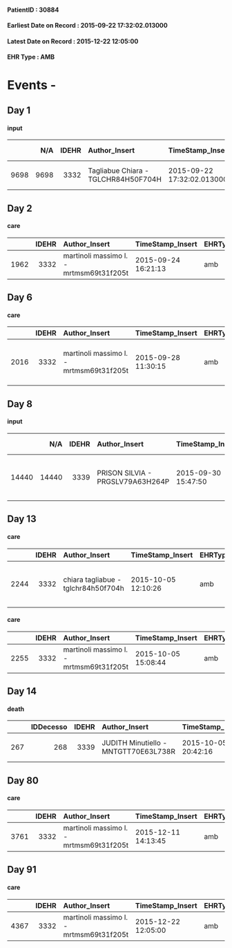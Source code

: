 
#### PatientID : 30884
#### Earliest Date on Record : 2015-09-22 17:32:02.013000
#### Latest Date on Record : 2015-12-22 12:05:00
#### EHR Type : AMB

# Events - 

## Day 1

#### input
|      |    N/A |   IDEHR | Author_Insert                       | TimeStamp_Insert           | EHRType   |   PatientID |   IDDigitalSignDocument | persone_vicine   |   Unnamed: 0_x.1 |   IDANAMNESI_SOCIALE | Patient   | FamigliaAltro   | Paziente_T   | FamigliaAltro_T   |   Non_Rilevabile_x.1 | Note_Non_Rilevabile_x.1   | opt_Problemi   | chk_contr_sintomi   | chk_competenza                                 | opt_paziente_a   | opt_famiglia_a   | opt_adeguatezza   | opt_paziente_solo   | opt_presente_assente   | Presenza_minori   | Caregiver_principale   | opt_capacita     | opt_necessario   | opt_presente   | opt_risorse_ec   | opt_paziente_psi   | opt_Ins_vol   | opt_esenzione   | opt_inv_civile   |   ds_codice_es | Needs               | Domestic partnership   | Fragility   | opt_disponibilita_f   | opt_indennita_acc   | opt_legge   | opt_famiglia_psi   | opt_disponibilit_paz   |
|-----:|-------:|--------:|:------------------------------------|:---------------------------|:----------|------------:|------------------------:|:-----------------|-----------------:|---------------------:|:----------|:----------------|:-------------|:------------------|---------------------:|:--------------------------|:---------------|:--------------------|:-----------------------------------------------|:-----------------|:-----------------|:------------------|:--------------------|:-----------------------|:------------------|:-----------------------|:-----------------|:-----------------|:---------------|:-----------------|:-------------------|:--------------|:----------------|:-----------------|---------------:|:--------------------|:-----------------------|:------------|:----------------------|:--------------------|:------------|:-------------------|:-----------------------|
| 9698 |   9698 |    3332 | Tagliabue Chiara - TGLCHR84H50F704H | 2015-09-22 17:32:02.013000 | AMB       |       30884 |                  141361 | N/A              |             1471 |                 1018 | Si#1      | Si#1            | No#0         | No#0              |                    0 | NR                        | No#0           | controllo sintomi#0 | competenza/capacit√† assistenziale caregiver#0 | Indefinite#2     | Congruenti#1     | Da valutare#2     | No#0                | Presente#1             | No#0              | wife and daughter      | Incrementabile#1 | Si#1             | No#0           | Adeguate#1       | No#0               | No#0          | Si#1            | No#0             |             48 | Clinici#0;Sociali#1 | Coniuge/Convivente#0   | fisica#1    | Da verificare#2       | No#0                | No#0        | No#0               | Da verificare#2        |


## Day 2

#### care
|      |   IDEHR | Author_Insert                           | TimeStamp_Insert    | EHRType   |   PatientID |   IDGESTIONE_AUSILI |   ds_ncons |   opt_annulla_consegna | dt_Ric_consegna     | dt_ric_cons_forn    | opt_ausilio            |
|-----:|--------:|:----------------------------------------|:--------------------|:----------|------------:|--------------------:|-----------:|-----------------------:|:--------------------|:--------------------|:-----------------------|
| 1962 |    3332 | martinoli massimo l. - mrtmsm69t31f205t | 2015-09-24 16:21:13 | amb       |       30884 |                1806 |      26171 |                      0 | 2015-09-24 00:00:00 | 2015-09-24 00:00:00 | comfortable chair # 21 |


## Day 6

#### care
|      |   IDEHR | Author_Insert                           | TimeStamp_Insert    | EHRType   |   PatientID |   IDGESTIONE_AUSILI |   opt_annulla_consegna | ds_note_x                           | dt_Ric_consegna     | opt_ausilio           |
|-----:|--------:|:----------------------------------------|:--------------------|:----------|------------:|--------------------:|-----------------------:|:------------------------------------|:--------------------|:----------------------|
| 2016 |    3332 | martinoli massimo l. - mrtmsm69t31f205t | 2015-09-28 11:30:15 | amb       |       30884 |                1860 |                      0 | not available at september 28, 2015 | 2015-09-25 00:00:00 | swivel seat bath # 22 |


## Day 8

#### input
|       |    N/A |   IDEHR | Author_Insert                    | TimeStamp_Insert    |   IDAccess | EHRType   |   PatientID |   IDDigitalSignDocument | persone_vicine   |   Unnamed: 0_y.1 |   IDDIAGNOSI_ICD |   Non_Rilevabile_y.1 | Note_Non_Rilevabile_y.1   | I_ICD                                                             | II_ICD                                                                         |
|------:|-------:|--------:|:---------------------------------|:--------------------|-----------:|:----------|------------:|------------------------:|:-----------------|-----------------:|-----------------:|---------------------:|:--------------------------|:------------------------------------------------------------------|:-------------------------------------------------------------------------------|
| 14440 |  14440 |    3339 | PRISON SILVIA - PRGSLV79A63H264P | 2015-09-30 15:47:50 |      10905 | AMB       |       30884 |                  145750 | N/A              |                1 |                1 |                    0 | NR                        | 1629 - Tumori maligni del bronco o polmone - non specificato#2069 | 1977 - Tumori maligni secondari del fegato - specificati come metastatici#2155 |


## Day 13

#### care
|      |   IDEHR | Author_Insert                       | TimeStamp_Insert    | EHRType   |   PatientID |   IDGESTIONE_AUSILI |   opt_annulla_consegna | ds_note_x                           | dt_Ric_consegna     | opt_ausilio           |
|-----:|--------:|:------------------------------------|:--------------------|:----------|------------:|--------------------:|-----------------------:|:------------------------------------|:--------------------|:----------------------|
| 2244 |    3332 | chiara tagliabue - tglchr84h50f704h | 2015-10-05 12:10:26 | amb       |       30884 |                2088 |                      1 | not available at september 28, 2015 | 2015-09-25 00:00:00 | swivel seat bath # 22 |

#### care
|      |   IDEHR | Author_Insert                           | TimeStamp_Insert    | EHRType   |   PatientID |   IDGESTIONE_AUSILI |   ds_ncons |   ds_nritiro |   opt_annulla_consegna | dt_Ric_consegna     | dt_ric_cons_forn    | dt_ric_ritiro       | dt_ric_ritiro_forn   | opt_ausilio            |
|-----:|--------:|:----------------------------------------|:--------------------|:----------|------------:|--------------------:|-----------:|-------------:|-----------------------:|:--------------------|:--------------------|:--------------------|:---------------------|:-----------------------|
| 2255 |    3332 | martinoli massimo l. - mrtmsm69t31f205t | 2015-10-05 15:08:44 | amb       |       30884 |                2099 |      26171 |        26250 |                      0 | 2015-09-24 00:00:00 | 2015-09-24 00:00:00 | 2015-10-05 00:00:00 | 2015-10-05 00:00:00  | comfortable chair # 21 |


## Day 14

#### death
|     |   IDDecesso |   IDEHR | Author_Insert                        | TimeStamp_Insert    |   PatientID |   IDDigitalSignDocument | Date                | Luogo_decesso   |
|----:|------------:|--------:|:-------------------------------------|:--------------------|------------:|------------------------:|:--------------------|:----------------|
| 267 |         268 |    3339 | JUDITH Minutiello - MNTGTT70E63L738R | 2015-10-05 20:42:16 |       30884 |                  151648 | 2015-10-05 20:42:16 | Hospital # 3    |


## Day 80

#### care
|      |   IDEHR | Author_Insert                           | TimeStamp_Insert    | EHRType   |   PatientID |   IDGESTIONE_AUSILI |   ds_ncons |   ds_nbolla | dt_consegna         |   ds_nritiro |   opt_annulla_consegna | dt_Ric_consegna     | dt_ric_cons_forn    | dt_ric_ritiro       | dt_ric_ritiro_forn   | opt_ausilio            |
|-----:|--------:|:----------------------------------------|:--------------------|:----------|------------:|--------------------:|-----------:|------------:|:--------------------|-------------:|-----------------------:|:--------------------|:--------------------|:--------------------|:---------------------|:-----------------------|
| 3761 |    3332 | martinoli massimo l. - mrtmsm69t31f205t | 2015-12-11 14:13:45 | amb       |       30884 |                3619 |      26171 |         965 | 2015-09-25 00:00:00 |        26250 |                      0 | 2015-09-24 00:00:00 | 2015-09-24 00:00:00 | 2015-10-05 00:00:00 | 2015-10-05 00:00:00  | comfortable chair # 21 |


## Day 91

#### care
|      |   IDEHR | Author_Insert                           | TimeStamp_Insert    | EHRType   |   PatientID |   IDGESTIONE_AUSILI |   ds_ncons |   ds_nbolla | dt_consegna         |   ds_nritiro | dt_ritiro           |   opt_annulla_consegna | dt_Ric_consegna     | dt_ric_cons_forn    | dt_ric_ritiro       | dt_ric_ritiro_forn   | opt_ausilio            |
|-----:|--------:|:----------------------------------------|:--------------------|:----------|------------:|--------------------:|-----------:|------------:|:--------------------|-------------:|:--------------------|-----------------------:|:--------------------|:--------------------|:--------------------|:---------------------|:-----------------------|
| 4367 |    3332 | martinoli massimo l. - mrtmsm69t31f205t | 2015-12-22 12:05:00 | amb       |       30884 |                4227 |      26171 |         965 | 2015-09-25 00:00:00 |        26250 | 2015-10-06 00:00:00 |                      0 | 2015-09-24 00:00:00 | 2015-09-24 00:00:00 | 2015-10-05 00:00:00 | 2015-10-05 00:00:00  | comfortable chair # 21 |


